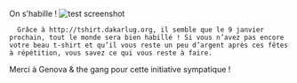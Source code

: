 
 On s'habille !
![test screenshot](image "")
    
      Grâce à http://tshirt.dakarlug.org, il semble que le 9 janvier prochain, tout le monde sera bien habillé ! Si vous n’avez pas encore votre beau t-shirt et qu’il vous reste un peu d’argent après ces fêtes à répétition, vous savez ce qui vous reste à faire.

Merci à Genova & the gang pour cette initiative sympatique !

    
    
    



    



    



    



    



    



 
    
     
